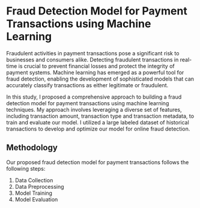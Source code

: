 # Fraud Detection Model for Payment Transactions using Machine Learning
Fraudulent activities in payment transactions pose a significant risk to businesses and consumers alike. Detecting fraudulent transactions in real-time is crucial to prevent financial losses and protect the integrity of payment systems. Machine learning has emerged as a powerful tool for fraud detection, enabling the development of sophisticated models that can accurately classify transactions as either legitimate or fraudulent.

In this study, I proposed a comprehensive approach to building a fraud detection model for payment transactions using machine learning techniques. My approach involves leveraging a diverse set of features, including transaction amount, transaction type and transaction metadata, to train and evaluate our model. I utilized a large labeled dataset of historical transactions to develop and optimize our model for online fraud detection.

## Methodology
Our proposed fraud detection model for payment transactions follows the following steps:

1. Data Collection
2. Data Preprocessing
3. Model Training
4. Model Evaluation
